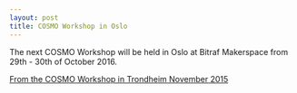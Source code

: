```yaml
---
layout: post
title: COSMO Workshop in Oslo
---
```

The next COSMO Workshop will be held in Oslo at Bitraf Makerspace from 29th - 30th of October 2016.

[From the COSMO Workshop in Trondheim November 2015](/images/WorkshopTrondheim2015/WorkshopTrondheim2015.jpg)


